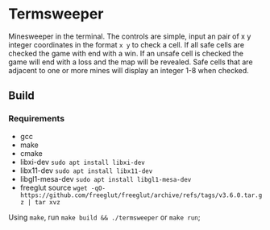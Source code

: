 # Termsweeper
Minesweeper in the terminal. The controls are simple, input an pair of x y integer coordinates in the format `x y` to check a cell. If all safe cells are checked the game with end with a win. If an unsafe cell is checked the game will end with a loss and the map will be revealed. Safe cells that are adjacent to one or more mines will display an integer 1-8 when checked.

## Build
### Requirements
- gcc
- make 
- cmake
- libxi-dev `sudo apt install libxi-dev`
- libx11-dev `sudo apt install libx11-dev`
- libgl1-mesa-dev `sudo apt install libgl1-mesa-dev`
- freeglut source `wget -qO- https://github.com/freeglut/freeglut/archive/refs/tags/v3.6.0.tar.gz | tar xvz`

Using `make`, run `make build && ./termsweeper` or `make run`;